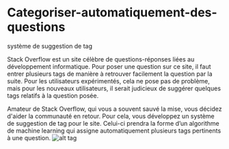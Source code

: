 # Categoriser-automatiquement-des-questions
système de suggestion de tag

Stack Overflow est un site célèbre de questions-réponses liées au développement informatique. Pour poser une question sur ce site, il faut entrer plusieurs tags de manière à retrouver facilement la question par la suite. Pour les utilisateurs expérimentés, cela ne pose pas de problème, mais pour les nouveaux utilisateurs, il serait judicieux de suggérer quelques tags relatifs à la question posée.

Amateur de Stack Overflow, qui vous a souvent sauvé la mise, vous décidez d'aider la communauté en retour. Pour cela, vous développez un système de suggestion de tag pour le site. Celui-ci prendra la forme d’un algorithme de machine learning qui assigne automatiquement plusieurs tags pertinents à une question.
![alt tag](https://user-images.githubusercontent.com/58629437/73248958-33f78680-41b4-11ea-95ba-984852280034.PNG)
